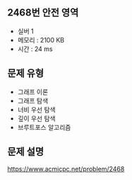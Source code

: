 ## 2468번 안전 영역
- 실버 1
- 메모리 : 2100 KB
- 시간 : 24 ms

## 문제 유형
- 그래프 이론
- 그래프 탐색
- 너비 우선 탐색
- 깊이 우선 탐색
- 브루트포스 알고리즘 

## 문제 설명 
https://www.acmicpc.net/problem/2468
